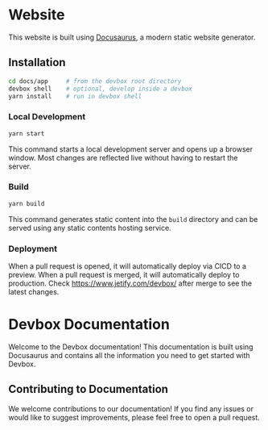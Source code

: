# Website

This website is built using [Docusaurus](https://docusaurus.io/), a modern static website generator.


## Installation

```bash
cd docs/app     # from the devbox root directory
devbox shell    # optional, develop inside a devbox
yarn install    # run in devbox shell
```

### Local Development

```bash
yarn start
```

This command starts a local development server and opens up a browser window. Most changes are reflected live without having to restart the server.

### Build

```bash
yarn build
```

This command generates static content into the `build` directory and can be served using any static contents hosting service.

### Deployment

When a pull request is opened, it will automatically deploy via CICD to a preview.
When a pull request is merged, it will automatically deploy to production.
Check https://www.jetify.com/devbox/ after merge to see the latest changes.

# Devbox Documentation

Welcome to the Devbox documentation! This documentation is built using Docusaurus and contains all the information you need to get started with Devbox.

## Contributing to Documentation

We welcome contributions to our documentation! If you find any issues or would like to suggest improvements, please feel free to open a pull request.
